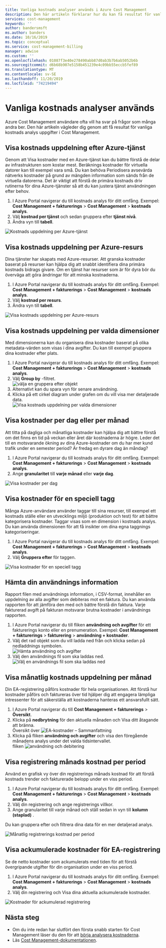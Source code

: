 ```yaml
---
title: Vanliga kostnads analyser används i Azure Cost Management
description: Den här artikeln förklarar hur du kan få resultat för vanliga kostnads analys uppgifter i Azure Cost Management.
services: cost-management
keywords: ''
author: bandersmsft
ms.author: banders
ms.date: 10/16/2019
ms.topic: conceptual
ms.service: cost-management-billing
manager: adwise
ms.custom: ''
ms.openlocfilehash: 01087f3e40e278490abb87d0ab3b7b6ab5052b6b
ms.sourcegitcommit: d6b68b907e5158b451239e4c09bb55eccb5fef89
ms.translationtype: MT
ms.contentlocale: sv-SE
ms.lasthandoff: 11/20/2019
ms.locfileid: "74219494"
---
```

# <a name="common-cost-analysis-uses"></a>Vanliga kostnads analyser används

Azure Cost Management användare ofta vill ha svar på frågor som många andra ber. Den här artikeln vägleder dig genom att få resultat för vanliga kostnads analys uppgifter i Cost Management.

## <a name="view-cost-breakdown-by-azure-service"></a>Visa kostnads uppdelning efter Azure-tjänst

Genom att Visa kostnader med en Azure-tjänst kan du bättre förstå de delar av infrastrukturen som kostar mest. Beräknings kostnader för virtuella datorer kan till exempel vara små. Du kan behöva Periodisera avsevärda nätverks kostnader på grund av mängden information som sänds från de virtuella datorerna. Det är viktigt att förstå de primära kostnads driv rutinerna för dina Azure-tjänster så att du kan justera tjänst användningen efter behov.

1. I Azure Portal navigerar du till kostnads analys för ditt omfång. Exempel: **Cost Management + fakturerings** > **Cost Management** > **kostnads analys**.
1. Välj **kostnad per tjänst** och sedan gruppera efter **tjänst nivå**.
1. Ändra vyn till **tabell**.

![Kostnads uppdelning per Azure-tjänst](./media/cost-analysis-common-uses/breakdown-by-service.png)

## <a name="view-cost-breakdown-by-azure-resource"></a>Visa kostnads uppdelning per Azure-resurs

Dina tjänster har skapats med Azure-resurser. Att granska kostnader baserat på resurser kan hjälpa dig att snabbt identifiera dina primära kostnads bidrags givare. Om en tjänst har resurser som är för dyra bör du överväga att göra ändringar för att minska kostnaderna.

1. I Azure Portal navigerar du till kostnads analys för ditt omfång. Exempel: **Cost Management + fakturerings** > **Cost Management** > **kostnads analys**.
1. Välj **kostnad per resurs**.
1. Ändra vyn till **tabell**.

![Visa kostnads uppdelning per Azure-resurs](./media/cost-analysis-common-uses/cost-by-resource.png)

## <a name="view-cost-breakdown-by-selected-dimensions"></a>Visa kostnads uppdelning per valda dimensioner

Med dimensionerna kan du organisera dina kostnader baserat på olika metadata-värden som visas i dina avgifter. Du kan till exempel gruppera dina kostnader efter plats.

1. I Azure Portal navigerar du till kostnads analys för ditt omfång. Exempel: **Cost Management + fakturerings** > **Cost Management** > **kostnads analys**.
1. Välj **Group by** -filtret.  
    ![välja en gruppera efter objekt](./media/cost-analysis-common-uses/group-by.png)
1. Alternativt kan du spara vyn för senare användning.
1. Klicka på ett cirkel diagram under grafen om du vill visa mer detaljerade data.  
    ![Visa kostnads uppdelning per valda dimensioner](./media/cost-analysis-common-uses/drill-down.png)

## <a name="view-costs-per-day-or-by-month"></a>Visa kostnader per dag eller per månad

Att titta på dagliga och månatliga kostnader kan hjälpa dig att bättre förstå om det finns en tid på veckan eller året där kostnaderna är högre. Leder det till en motsvarande ökning av dina Azure-kostnader om du har mer kund trafik under en semester period? Är fredag en dyrare dag än måndag?

1. I Azure Portal navigerar du till kostnads analys för ditt omfång. Exempel: **Cost Management + fakturerings** > **Cost Management** > **kostnads analys**.
1. Ange **granularitet** till **varje månad** eller **varje dag**.

![Visa kostnader per dag](./media/cost-analysis-common-uses/daily-granularity.png)

## <a name="view-costs-for-a-specific-tag"></a>Visa kostnader för en speciell tagg

Många Azure-användare använder taggar till sina resurser, till exempel ett kostnads ställe eller en utvecklings miljö (produktion och test) för att bättre kategorisera kostnader. Taggar visas som en dimension i kostnads analys. Du kan använda dimensionen för att få insikter om dina egna taggnings kategoriseringar.

1. I Azure Portal navigerar du till kostnads analys för ditt omfång. Exempel: **Cost Management + fakturerings** > **Cost Management** > **kostnads analys**.
1. Välj **Gruppera efter** för taggen.

![Visa kostnader för en speciell tagg](./media/cost-analysis-common-uses/tag.png)

## <a name="download-your-usage-details"></a>Hämta din användnings information

Rapport filen med användnings information, i CSV-format, innehåller en uppdelning av alla avgifter som debiteras mot en faktura. Du kan använda rapporten för att jämföra den med och bättre förstå din faktura. Varje fakturerad avgift på fakturan motsvarar brutna kostnader i användnings rapporten.

1. I Azure Portal navigerar du till fliken **användning och avgifter** för ett fakturerings konto eller en prenumeration. Exempel: **Cost Management + fakturerings** > **fakturering** > **användning + kostnader**.
1. Välj det rad objekt som du vill ladda ned från och klicka sedan på nedladdnings symbolen.  
    ![Hämta användning och avgifter](./media/cost-analysis-common-uses/download1.png)
1.  Välj den användnings fil som ska laddas ned.  
    ![Välj en användnings fil som ska laddas ned](./media/cost-analysis-common-uses/download2.png)

## <a name="view-monthly-ea-cost-breakdown"></a>Visa månatlig kostnads uppdelning per månad

Din EA-registrering påförs kostnader för hela organisationen. Att förstå hur kostnader påförs och faktureras över tid hjälper dig att engagera lämpliga intressenter för att säkerställa att kostnaderna hanteras ett ansvarsfullt sätt.

1. I Azure Portal navigerar du till **Cost Management + fakturerings** > **Översikt**.
1. Klicka på **nedbrytning** för den aktuella månaden och Visa ditt åtagande att bränna.  
    Översikt över ![EA-kostnader – Sammanfattning](./media/cost-analysis-common-uses/breakdown1.png)
1.  Klicka på fliken **användning och avgifter** och visa den föregående månadens analys under det valda tidsintervallet.  
    fliken ![användning och debitering](./media/cost-analysis-common-uses/breakdown2.png)

## <a name="view-enrollment-monthly-cost-by-term"></a>Visa registrering månads kostnad per period

Använd en grafisk vy över din registrerings månads kostnad för att förstå kostnads trender och fakturerade belopp under en viss period.

1. I Azure Portal navigerar du till kostnads analys för ditt omfång. Exempel: **Cost Management + fakturerings** > **Cost Management** > **kostnads analys**.
1. Välj din registrering och ange registrerings villkor.
1. Ange granularitet till varje månad och ställ sedan in vyn till **kolumn (staplad)** .

Du kan gruppera efter och filtrera dina data för en mer detaljerad analys.

![Månatlig registrerings kostnad per period](./media/cost-analysis-common-uses/enrollment-term1.png)

## <a name="view-ea-enrollment-accumulated-costs"></a>Visa ackumulerade kostnader för EA-registrering

Se de netto kostnader som ackumulerats med tiden för att förstå övergripande utgifter för din organisation under en viss period.

1. I Azure Portal navigerar du till kostnads analys för ditt omfång. Exempel: **Cost Management + fakturerings** > **Cost Management** > **kostnads analys**.
1. Välj din registrering och Visa dina aktuella ackumulerade kostnader.

![Kostnader för ackumulerad registrering](./media/cost-analysis-common-uses/cost-analysis-enrollment.png)

## <a name="next-steps"></a>Nästa steg
- Om du inte redan har slutfört den första snabb starten för Cost Management läser du den för att [börja analysera kostnaderna](quick-acm-cost-analysis.md).
- Läs [Cost Management-dokumentationen](index.yml).
